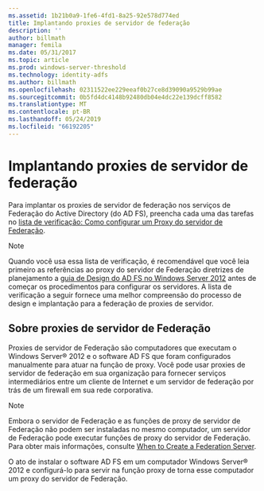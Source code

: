 ```yaml
---
ms.assetid: 1b21b0a9-1fe6-4fd1-8a25-92e578d774ed
title: Implantando proxies de servidor de federação
description: ''
author: billmath
manager: femila
ms.date: 05/31/2017
ms.topic: article
ms.prod: windows-server-threshold
ms.technology: identity-adfs
ms.author: billmath
ms.openlocfilehash: 02311522ee229eeaf0b27ce8d39090a9529b99ae
ms.sourcegitcommit: 0b5fd4dc4148b92480db04e4dc22e139dcff8582
ms.translationtype: MT
ms.contentlocale: pt-BR
ms.lasthandoff: 05/24/2019
ms.locfileid: "66192205"
---
```

# <a name="deploying-federation-server-proxies"></a>Implantando proxies de servidor de federação

Para implantar os proxies de servidor de federação nos serviços de Federação do Active Directory \(do AD FS\), preencha cada uma das tarefas no [lista de verificação: Como configurar um Proxy do servidor de Federação](Checklist--Setting-Up-a-Federation-Server-Proxy.md).  
  
> [!NOTE]  
> Quando você usa essa lista de verificação, é recomendável que você leia primeiro as referências ao proxy do servidor de Federação diretrizes de planejamento a [guia de Design do AD FS no Windows Server 2012](https://technet.microsoft.com/library/dd807036.aspx) antes de começar os procedimentos para configurar os servidores. A lista de verificação a seguir fornece uma melhor compreensão do processo de design e implantação para a federação de proxies de servidor.  
  
## <a name="about-federation-server-proxies"></a>Sobre proxies de servidor de Federação  
Proxies de servidor de Federação são computadores que executam o Windows Server® 2012 e o software AD FS que foram configurados manualmente para atuar na função de proxy. Você pode usar proxies de servidor de federação em sua organização para fornecer serviços intermediários entre um cliente de Internet e um servidor de federação por trás de um firewall em sua rede corporativa.  
  
> [!NOTE]  
> Embora o servidor de Federação e as funções de proxy de servidor de Federação não podem ser instaladas no mesmo computador, um servidor de Federação pode executar funções de proxy do servidor de Federação. Para obter mais informações, consulte [When to Create a Federation Server](https://technet.microsoft.com/library/dd807101.aspx).  
  
O ato de instalar o software AD FS em um computador Windows Server® 2012 e configurá-lo para servir na função proxy de torna esse computador um proxy do servidor de Federação.  
  

